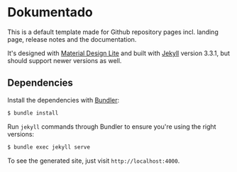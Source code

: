 # Dokumentado
This is a default template made for Github repository pages incl. landing page, release notes and the documentation.

It's designed with [Material Design Lite](https://getmdl.io/index.html) and built with [Jekyll](http://jekyllrb.com/) version 3.3.1, but should support newer versions as well.

## Dependencies

Install the dependencies with [Bundler](http://bundler.io/):

~~~bash
$ bundle install
~~~

Run `jekyll` commands through Bundler to ensure you're using the right versions:

~~~bash
$ bundle exec jekyll serve
~~~

To see the generated site, just visit `http://localhost:4000`.
